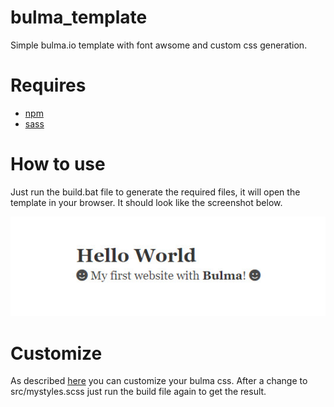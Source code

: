 # bulma_template

Simple bulma.io template with font awsome and custom css generation.

# Requires

* [npm](https://www.npmjs.com/get-npm)
* [sass](https://sass-lang.com/install)

# How to use
Just run the build.bat file to generate the required files, it will open the template in your browser. It should look like the screenshot below.


![alt text](https://raw.githubusercontent.com/Dev-Owl/bulma_template/master/src/example.jpg "Screenshot template")

# Customize
 As described  [here](https://bulma.io/documentation/overview/customize/) you can customize your bulma css. After a change to src/mystyles.scss just run the build file again to get the result.
